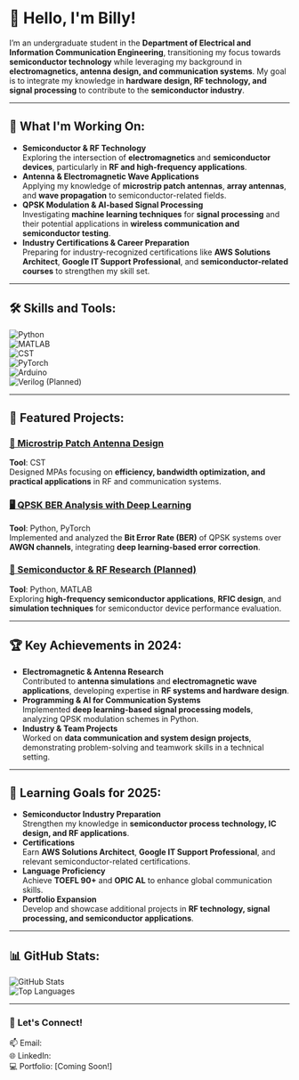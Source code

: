 # 👋 Hello, I'm Billy!  
I’m an undergraduate student in the **Department of Electrical and Information Communication Engineering**, transitioning my focus towards **semiconductor technology** while leveraging my background in **electromagnetics, antenna design, and communication systems**. My goal is to integrate my knowledge in **hardware design, RF technology, and signal processing** to contribute to the **semiconductor industry**.

---

## 🔭 **What I'm Working On:**
- **Semiconductor & RF Technology**  
  Exploring the intersection of **electromagnetics** and **semiconductor devices**, particularly in **RF and high-frequency applications**.  
- **Antenna & Electromagnetic Wave Applications**  
  Applying my knowledge of **microstrip patch antennas**, **array antennas**, and **wave propagation** to semiconductor-related fields.  
- **QPSK Modulation & AI-based Signal Processing**  
  Investigating **machine learning techniques** for **signal processing** and their potential applications in **wireless communication and semiconductor testing**.  
- **Industry Certifications & Career Preparation**  
  Preparing for industry-recognized certifications like **AWS Solutions Architect**, **Google IT Support Professional**, and **semiconductor-related courses** to strengthen my skill set.

---



## 🛠 **Skills and Tools:**
![Python](https://img.shields.io/badge/-Python-3776AB?logo=python&logoColor=white&style=flat-square)  
![MATLAB](https://img.shields.io/badge/-MATLAB-0076A8?logo=mathworks&logoColor=white&style=flat-square)  
![CST](https://img.shields.io/badge/-CST-darkblue?style=flat-square)  
![PyTorch](https://img.shields.io/badge/-PyTorch-EE4C2C?logo=pytorch&logoColor=white&style=flat-square)  
![Arduino](https://img.shields.io/badge/-Arduino-00979D?logo=arduino&logoColor=white&style=flat-square)  
![Verilog (Planned)](https://img.shields.io/badge/-Verilog-black?style=flat-square)  

---

## 📂 **Featured Projects:**

### [📡 Microstrip Patch Antenna Design](https://github.com/MPA)  
**Tool**: CST  
Designed MPAs focusing on **efficiency, bandwidth optimization, and practical applications** in RF and communication systems.

### [🖥 QPSK BER Analysis with Deep Learning](https://github.com/qpsk-project)  
**Tool**: Python, PyTorch  
Implemented and analyzed the **Bit Error Rate (BER)** of QPSK systems over **AWGN channels**, integrating **deep learning-based error correction**.

### [🔬 Semiconductor & RF Research (Planned)](https://github.com/semiconductor-project)  
**Tool**: Python, MATLAB  
Exploring **high-frequency semiconductor applications**, **RFIC design**, and **simulation techniques** for semiconductor device performance evaluation.

---

## 🏆 **Key Achievements in 2024:**
- **Electromagnetic & Antenna Research**  
  Contributed to **antenna simulations** and **electromagnetic wave applications**, developing expertise in **RF systems and hardware design**.  
- **Programming & AI for Communication Systems**  
  Implemented **deep learning-based signal processing models**, analyzing QPSK modulation schemes in Python.  
- **Industry & Team Projects**  
  Worked on **data communication and system design projects**, demonstrating problem-solving and teamwork skills in a technical setting.  

---

## 🌱 **Learning Goals for 2025:**
- **Semiconductor Industry Preparation**  
  Strengthen my knowledge in **semiconductor process technology, IC design, and RF applications**.  
- **Certifications**  
  Earn **AWS Solutions Architect**, **Google IT Support Professional**, and relevant semiconductor-related certifications.  
- **Language Proficiency**  
  Achieve **TOEFL 90+** and **OPIC AL** to enhance global communication skills.  
- **Portfolio Expansion**  
  Develop and showcase additional projects in **RF technology, signal processing, and semiconductor applications**.  
---

## 📊 **GitHub Stats:**
![GitHub Stats](https://github-readme-stats.vercel.app/api?username=billy-yong&show_icons=true&theme=radical)  
![Top Languages](https://github-readme-stats.vercel.app/api/top-langs/?username=billy-yong&layout=compact&theme=radical)  

---


### 🎯 **Let's Connect!**  
📫 Email:  
🌐 LinkedIn:  
💻 Portfolio: [Coming Soon!]  
